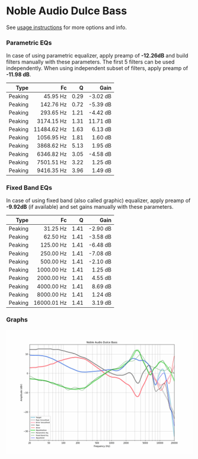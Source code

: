 # Noble Audio Dulce Bass
See [usage instructions](https://github.com/jaakkopasanen/AutoEq#usage) for more options and info.

### Parametric EQs
In case of using parametric equalizer, apply preamp of **-12.26dB** and build filters manually
with these parameters. The first 5 filters can be used independently.
When using independent subset of filters, apply preamp of **-11.98 dB**.

| Type    | Fc          |    Q | Gain     |
|--------:|------------:|-----:|---------:|
| Peaking | 45.95 Hz    | 0.29 | -3.02 dB |
| Peaking | 142.76 Hz   | 0.72 | -5.39 dB |
| Peaking | 293.65 Hz   | 1.21 | -4.42 dB |
| Peaking | 3174.15 Hz  | 1.31 | 11.71 dB |
| Peaking | 11484.62 Hz | 1.63 | 6.13 dB  |
| Peaking | 1056.95 Hz  | 1.81 | 1.60 dB  |
| Peaking | 3868.62 Hz  | 5.13 | 1.95 dB  |
| Peaking | 6346.82 Hz  | 3.05 | -4.58 dB |
| Peaking | 7501.51 Hz  | 3.22 | 1.25 dB  |
| Peaking | 9416.35 Hz  | 3.96 | 1.49 dB  |

### Fixed Band EQs
In case of using fixed band (also called graphic) equalizer, apply preamp of **-9.92dB**
(if available) and set gains manually with these parameters.

| Type    | Fc          |    Q | Gain     |
|--------:|------------:|-----:|---------:|
| Peaking | 31.25 Hz    | 1.41 | -2.90 dB |
| Peaking | 62.50 Hz    | 1.41 | -3.58 dB |
| Peaking | 125.00 Hz   | 1.41 | -6.48 dB |
| Peaking | 250.00 Hz   | 1.41 | -7.08 dB |
| Peaking | 500.00 Hz   | 1.41 | -2.10 dB |
| Peaking | 1000.00 Hz  | 1.41 | 1.25 dB  |
| Peaking | 2000.00 Hz  | 1.41 | 4.55 dB  |
| Peaking | 4000.00 Hz  | 1.41 | 8.69 dB  |
| Peaking | 8000.00 Hz  | 1.41 | 1.24 dB  |
| Peaking | 16000.01 Hz | 1.41 | 3.19 dB  |

### Graphs
![](./Noble%20Audio%20Dulce%20Bass.png)